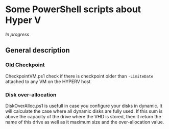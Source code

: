 # Some PowerShell scripts about Hyper V

*In progress*

## General description

### Old Checkpoint 
CheckpointVM.ps1 check if there is checkpoint older than `-LimiteDate` attached to any VM on the HYPERV host  

### Disk over-allocation
DiskOverAlloc.ps1 is usefull in case you configure your disks in dynamic. It will calculate the case where all dynamic disks are fully used. If this sum is above the capacity of the drive where the VHD is stored, then it return the name of this drive as well as it maximum size and the over-allocation value. 
